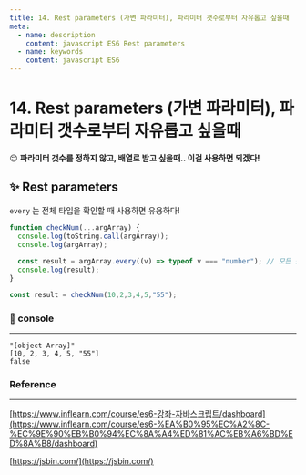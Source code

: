 ```yaml
---
title: 14. Rest parameters (가변 파라미터), 파라미터 갯수로부터 자유롭고 싶을때
meta:
  - name: description
    content: javascript ES6 Rest parameters 
  - name: keywords
    content: javascript ES6 
---
```


# 14. Rest parameters (가변 파라미터), 파라미터 갯수로부터 자유롭고 싶을때

😌 **파라미터 갯수를 정하지 않고, 배열로 받고 싶을때.. 이걸 사용하면 되겠다!**

## ✨ Rest parameters

`every` 는 전체 타입을 확인할 때 사용하면 유용하다!

```jsx
function checkNum(...argArray) {  
  console.log(toString.call(argArray));
  console.log(argArray);
  
  const result = argArray.every((v) => typeof v === "number"); // 모든 값 type 확인
  console.log(result);
}

const result = checkNum(10,2,3,4,5,"55");
```

### 🔎 console

---

```basic
"[object Array]"
[10, 2, 3, 4, 5, "55"]
false
```

### Reference

---

[https://www.inflearn.com/course/es6-강좌-자바스크립트/dashboard](https://www.inflearn.com/course/es6-%EA%B0%95%EC%A2%8C-%EC%9E%90%EB%B0%94%EC%8A%A4%ED%81%AC%EB%A6%BD%ED%8A%B8/dashboard)

[https://jsbin.com/](https://jsbin.com/)